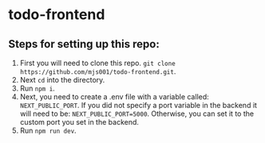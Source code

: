 # todo-frontend

## Steps for setting up this repo:

1. First you will need to clone this repo. `git clone https://github.com/mjs001/todo-frontend.git`.
2. Next `cd` into the directory.
3. Run `npm i`.
4. Next, you need to create a .env file with a variable called: `NEXT_PUBLIC_PORT`. If you did not specify a port variable in the backend it will need to be: `NEXT_PUBLIC_PORT=5000`. Otherwise, you can set it to the custom port you set in the backend.
5. Run `npm run dev`.
